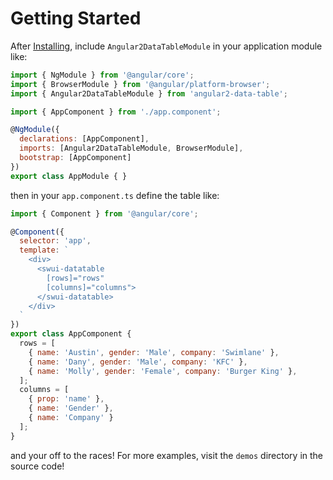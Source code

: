 # Getting Started

After [Installing](installing.md), include `Angular2DataTableModule` 
in your application module like:

```javascript
import { NgModule } from '@angular/core';
import { BrowserModule } from '@angular/platform-browser';
import { Angular2DataTableModule } from 'angular2-data-table';

import { AppComponent } from './app.component';

@NgModule({
  declarations: [AppComponent],
  imports: [Angular2DataTableModule, BrowserModule],
  bootstrap: [AppComponent]
})
export class AppModule { }
```

then in your `app.component.ts` define the table like:

```javascript
import { Component } from '@angular/core';

@Component({
  selector: 'app',
  template: `
    <div>
      <swui-datatable
        [rows]="rows"
        [columns]="columns">
      </swui-datatable>
    </div>
  `
})
export class AppComponent {
  rows = [
    { name: 'Austin', gender: 'Male', company: 'Swimlane' },
    { name: 'Dany', gender: 'Male', company: 'KFC' },
    { name: 'Molly', gender: 'Female', company: 'Burger King' },
  ];
  columns = [
    { prop: 'name' },
    { name: 'Gender' },
    { name: 'Company' }
  ];
}
```

and your off to the races! For more examples, visit the `demos` directory
in the source code!
